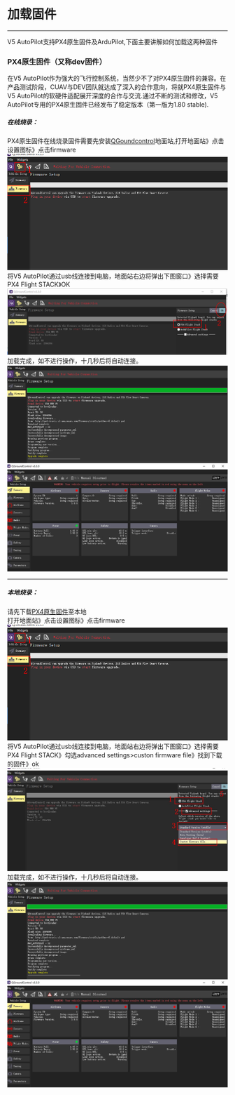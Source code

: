# 加载固件

---

V5 AutoPilot支持PX4原生固件及ArduPilot,下面主要讲解如何加载这两种固件

### PX4原生固件（又称dev固件）

在V5 AutoPilot作为强大的飞行控制系统，当然少不了对PX4原生固件的兼容。在产品测试阶段，CUAV与DEV团队就达成了深入的合作意向，将就PX4原生固件与V5 AutoPilot的软硬件适配展开深度的合作与交流.通过不断的测试和修改，V5 AutoPilot专用的PX4原生固件已经发布了稳定版本（第一版为1.80 stable\).

##### 在线烧录：

PX4原生固件在线烧录固件需要先安装[QGoundcontrol](http://qgroundcontrol.com/)地面站,打开地面站》点击设置图标》点击firmware ![](/assets/load-px4-firmware.jpg)将V5 AutoPilot通过usb线连接到电脑，地面站右边将弹出下图窗口》选择需要PX4 Flight STACK》OK![](/assets/load-px4-firmware2.jpg)加载完成，如不进行操作，十几秒后将自动连接。![](/assets/load-px4-firmware3.jpg)![](/assets/load-px4-firmware4.JPG)

---

##### 本地烧录：

请先下载[PX4原生固件](http://px4-travis.s3.amazonaws.com/Firmware/stable/px4fmu-v5_default.px4)至本地  
打开地面站》点击设置图标》点击firmware ![](/assets/load-px4-firmware.jpg)将V5 AutoPilot通过usb线连接到电脑，地面站右边将弹出下图窗口》选择需要PX4 Flight STACK》勾选advanced settings&gt;custon firmware file》找到下载的固件》ok  
![](/assets/load-px4-firmware5.JPG)加载完成，如不进行操作，十几秒后将自动连接。![](/assets/load-px4-firmware3.jpg)![](/assets/load-px4-firmware4.JPG)

